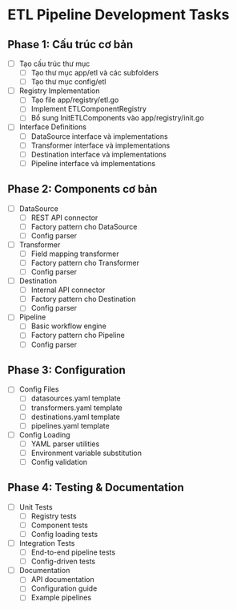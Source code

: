 # ETL Pipeline Development Tasks

## Phase 1: Cấu trúc cơ bản
- [ ] Tạo cấu trúc thư mục
  - [ ] Tạo thư mục app/etl và các subfolders
  - [ ] Tạo thư mục config/etl

- [ ] Registry Implementation
  - [ ] Tạo file app/registry/etl.go
  - [ ] Implement ETLComponentRegistry
  - [ ] Bổ sung InitETLComponents vào app/registry/init.go

- [ ] Interface Definitions
  - [ ] DataSource interface và implementations
  - [ ] Transformer interface và implementations
  - [ ] Destination interface và implementations
  - [ ] Pipeline interface và implementations

## Phase 2: Components cơ bản
- [ ] DataSource
  - [ ] REST API connector
  - [ ] Factory pattern cho DataSource
  - [ ] Config parser

- [ ] Transformer
  - [ ] Field mapping transformer
  - [ ] Factory pattern cho Transformer
  - [ ] Config parser

- [ ] Destination
  - [ ] Internal API connector
  - [ ] Factory pattern cho Destination
  - [ ] Config parser

- [ ] Pipeline
  - [ ] Basic workflow engine
  - [ ] Factory pattern cho Pipeline
  - [ ] Config parser

## Phase 3: Configuration
- [ ] Config Files
  - [ ] datasources.yaml template
  - [ ] transformers.yaml template
  - [ ] destinations.yaml template
  - [ ] pipelines.yaml template

- [ ] Config Loading
  - [ ] YAML parser utilities
  - [ ] Environment variable substitution
  - [ ] Config validation

## Phase 4: Testing & Documentation
- [ ] Unit Tests
  - [ ] Registry tests
  - [ ] Component tests
  - [ ] Config loading tests

- [ ] Integration Tests
  - [ ] End-to-end pipeline tests
  - [ ] Config-driven tests

- [ ] Documentation
  - [ ] API documentation
  - [ ] Configuration guide
  - [ ] Example pipelines 